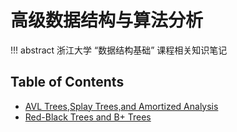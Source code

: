 # 高级数据结构与算法分析

!!! abstract
    浙江大学 “数据结构基础” 课程相关知识笔记

## Table of Contents
- [AVL Trees,Splay Trees,and Amortized Analysis](avl_splay_amortized/)
- [Red-Black Trees and B+ Trees](rb-tree_B-tree/)